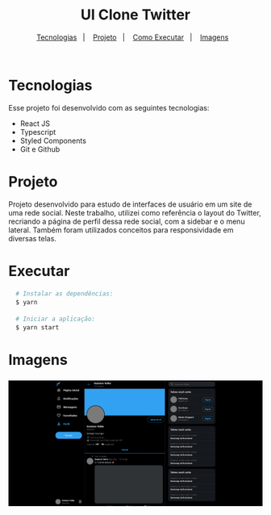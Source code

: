 <h1 align="center"> UI Clone Twitter</h1>

<p align="center">
  <a href="#tecnologias">Tecnologias</a>&nbsp;&nbsp;&nbsp;|&nbsp;&nbsp;&nbsp;
  <a href="#projeto">Projeto</a>&nbsp;&nbsp;&nbsp;|&nbsp;&nbsp;&nbsp;
  <a href="#executar">Como Executar</a>&nbsp;&nbsp;&nbsp;|&nbsp;&nbsp;&nbsp;
  <a href="#imagens">Imagens</a>&nbsp;&nbsp;&nbsp;
</p>

<br>

# Tecnologias

Esse projeto foi desenvolvido com as seguintes tecnologias:

- React JS
- Typescript
- Styled Components
- Git e Github

# Projeto

Projeto desenvolvido para estudo de interfaces de usuário em um site de uma rede social. Neste trabalho, utilizei como referência o layout do Twitter, recriando a página de perfil dessa rede social, com a sidebar e o menu lateral. Também foram utilizados conceitos para responsividade em diversas telas.

# Executar

```bash
  # Instalar as dependências:
  $ yarn

  # Iniciar a aplicação:
  $ yarn start
```

# Imagens

<div style="display: flex; flex-direction: column; align-items: center;">
  <img alt="Product Viewer" src=".github/profile.png" style="margin: 5px;">
</div>
